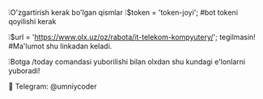 ❕O'zgartirish kerak bo'lgan qismlar
❕$token = 'token-joyi'; #bot tokeni qoyilishi kerak

❕$url = 'https://www.olx.uz/oz/rabota/it-telekom-kompyutery/'; tegilmasin! #Ma'lumot shu linkadan keladi.

❕Botga /today comandasi yuborilishi bilan olxdan shu kundagi e'lonlarni yuboradi!

👤 Telegram: @umniycoder

